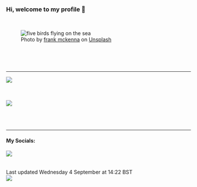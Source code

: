 <h3>Hi, welcome to my profile 👋</h3>

<br />
<figure>
  <img
    src="https://images.unsplash.com/photo-1471922694854-ff1b63b20054?crop=entropy&cs=tinysrgb&fit=max&fm=jpg&ixid=M3wyNzQ3MDB8MHwxfHJhbmRvbXx8fHx8fHx8fDE3MjU0NTI5NjN8&ixlib=rb-4.0.3&q=80&w=1080&auto=format"
    alt="five birds flying on the sea" 
  />
  <figcaption>Photo by <a
    href="https://unsplash.com/@frankiefoto?utm_source=Profile%20readme&utm_medium=referral">frank mckenna</a> on <a
    href="https://unsplash.com/?utm_source=Profile%20readme&utm_medium=referral">Unsplash</a></figcaption>
</figure>




  <br /><br /><br />

<hr />
<img
  src="https://github-readme-stats.vercel.app/api?username=shanelucy&show_icons=true&theme=calm"
/>
<br /><br /><br />

<img 
  src="https://github-readme-stats.vercel.app/api/top-langs/?username=shanelucy&theme=calm"
/>
<br /><br /><br /><br />
<hr />
<h4>My Socials:</h4>
<a href="https://uk.linkedin.com/in/shane-lucy-4735b616a">
  <img
    src="https://img.shields.io/badge/linkedin%20-%230077B5.svg?&style=for-the-badge&logo=linkedin&logoColor=white"
  />
</a>
<br /><br /><br />
Last updated Wednesday 4 September at 14:22 BST
<br />
<img
  src="https://github.com/ShaneLucy/ShaneLucy/workflows/README%20build/badge.svg"
/>
